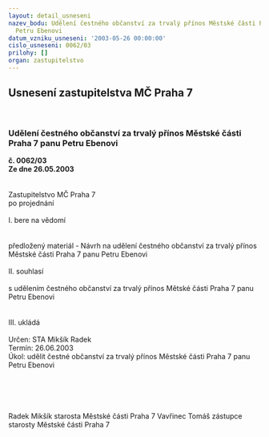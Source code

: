 ```yaml
---
layout: detail_usneseni
nazev_bodu: Udělení čestného občanství za trvalý přínos Městské části Praha 7 panu
  Petru Ebenovi
datum_vzniku_usneseni: '2003-05-26 00:00:00'
cislo_usneseni: 0062/03
prilohy: []
organ: zastupitelstvo
---
```

<div id="ucUsn_pList" class="usn">
	<span><h2>Usnesení zastupitelstva MČ Praha 7 </h2>
<br></span><div class="standBody">
<span><h3>Udělení čestného občanství za trvalý přínos Městské části Praha 7 panu Petru Ebenovi</h3></span><div class="center">
		<strong>č. 0062/03</strong><br>
	</div>
<div class="center">
		<strong>Ze dne 26.05.2003</strong><br><br>
	</div>
<br>Zastupitelstvo MČ Praha 7<br>po projednání<br><br>I.	bere na vědomí<br><br> <br>předložený materiál - Návrh na udělení čestného občanství za trvalý přínos Městské části Praha 7 panu Petru Ebenovi<br><br>II.	souhlasí <br><br>s udělením čestného občanství za trvalý přínos Mětské části Praha 7  panu Petru Ebenovi<br><br><br>III.	ukládá <br><br>Určen:	STA Mikšík Radek<br>Termín: 26.06.2003<br>Úkol:	udělit čestné občanství za trvalý přínos Městské části Praha 7 panu Petru Ebenovi<br> <br><br><br> <br>	<br> Radek Mikšík starosta Městské části Praha 7	 Vavřinec Tomáš zástupce starosty Městské části Praha 7<br>	<br><br>
</div>
</div>